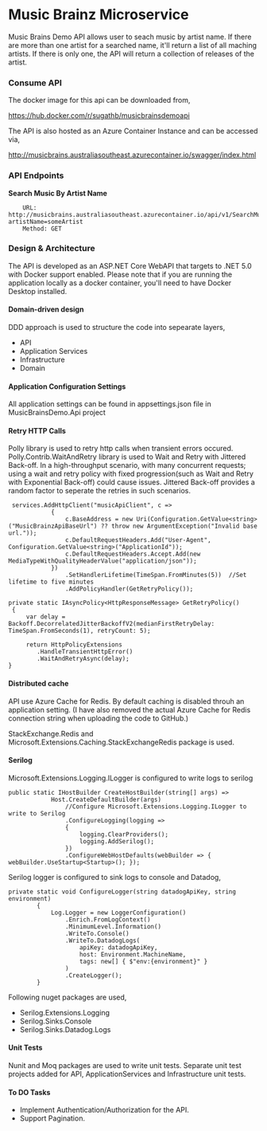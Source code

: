 # Music Brainz Microservice

Music Brains Demo API allows user to seach music by artist name. If there are more than one artist for a searched name, it'll return a list of all maching artists. If there is only one, the API will return a collection of releases of the artist.

### Consume API
The docker image for this api can be downloaded from,

https://hub.docker.com/r/sugathb/musicbrainsdemoapi

The API is also hosted as an Azure Container Instance and can be accessed via,

http://musicbrains.australiasoutheast.azurecontainer.io/swagger/index.html

### API Endpoints

**Search Music By Artist Name**
		
		URL: http://musicbrains.australiasoutheast.azurecontainer.io/api/v1/SearchMusic?artistName=someArtist
		Method: GET
    
### Design & Architecture
The API is developed as an ASP.NET Core WebAPI that targets to .NET 5.0 with Docker support enabled. Please note that if you are running the application locally as a docker container, you'll need to have Docker Desktop installed.   

#### Domain-driven design
DDD approach is used to structure the code into sepearate layers,
- API
- Application Services
- Infrastructure
- Domain

#### Application Configuration Settings
All application settings can be found in appsettings.json file in MusicBrainsDemo.Api project


#### Retry HTTP Calls 
Polly library is used to retry http calls when transient errors occured. Polly.Contrib.WaitAndRetry library is used to Wait and Retry with Jittered Back-off. In a high-throughput scenario, with many concurrent requests; using a wait and retry policy with fixed progression(such as Wait and Retry with Exponential Back-off) could cause issues. Jittered Back-off provides a random factor to seperate the retries in such scenarios.

```CSharp
 services.AddHttpClient("musicApiClient", c =>
            {
                c.BaseAddress = new Uri(Configuration.GetValue<string>("MusicBrainzApiBaseUrl") ?? throw new ArgumentException("Invalid base url."));
                c.DefaultRequestHeaders.Add("User-Agent", Configuration.GetValue<string>("ApplicationId"));
                c.DefaultRequestHeaders.Accept.Add(new MediaTypeWithQualityHeaderValue("application/json"));
            })
                .SetHandlerLifetime(TimeSpan.FromMinutes(5))  //Set lifetime to five minutes
                .AddPolicyHandler(GetRetryPolicy());
		
private static IAsyncPolicy<HttpResponseMessage> GetRetryPolicy()
 {
     var delay = Backoff.DecorrelatedJitterBackoffV2(medianFirstRetryDelay: TimeSpan.FromSeconds(1), retryCount: 5);

     return HttpPolicyExtensions
        .HandleTransientHttpError()
        .WaitAndRetryAsync(delay);
}
```

#### Distributed cache
API use Azure Cache for Redis. By default caching is disabled throuh an application setting. (I have also removed the actual Azure Cache for Redis connection string when uploading the code to GitHub.)

StackExchange.Redis and Microsoft.Extensions.Caching.StackExchangeRedis package is used.

#### Serilog
Microsoft.Extensions.Logging.ILogger is configured to write logs to serilog

```CSharp
public static IHostBuilder CreateHostBuilder(string[] args) =>
            Host.CreateDefaultBuilder(args)
                //Configure Microsoft.Extensions.Logging.ILogger to write to Serilog
                .ConfigureLogging(logging =>
                {
                    logging.ClearProviders();
                    logging.AddSerilog();
                })
                .ConfigureWebHostDefaults(webBuilder => { webBuilder.UseStartup<Startup>(); });
```
Serilog logger is configured to sink logs to console and Datadog,
```CSharp
private static void ConfigureLogger(string datadogApiKey, string environment)
        {
            Log.Logger = new LoggerConfiguration()
                .Enrich.FromLogContext()
                .MinimumLevel.Information()
                .WriteTo.Console()
                .WriteTo.DatadogLogs(
                    apiKey: datadogApiKey,
                    host: Environment.MachineName,
                    tags: new[] { $"env:{environment}" }
                )
                .CreateLogger();
        }
```



Following nuget packages are used,
- Serilog.Extensions.Logging
- Serilog.Sinks.Console
- Serilog.Sinks.Datadog.Logs

#### Unit Tests
Nunit and Moq packages are used to write unit tests. Separate unit test projects added for API, ApplicationServices and Infrastructure unit tests. 

#### To DO Tasks
- Implement Authentication/Authorization for the API.
- Support Pagination. 



